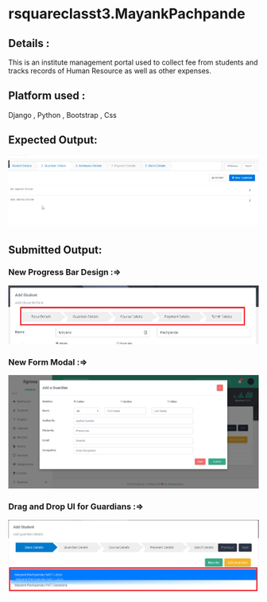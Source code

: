 # rsquareclasst3.MayankPachpande
## Details : 
This is an institute management portal used to collect fee from students and tracks records of Human Resource as well as other expenses.  
## Platform used :
Django , Python , Bootstrap , Css 

## Expected Output:
![Expected Image](https://raw.githubusercontent.com/Mayank-MP05/rsquareclasst3.MayankPachpande/master/Screenshots/new%20layout.png)

## Submitted Output:

### New Progress Bar Design :=>
![New ProgressBar Design](https://raw.githubusercontent.com/Mayank-MP05/rsquareclasst3.MayankPachpande/master/Screenshots/Progress-Bar-Box.png)

### New Form Modal :=>
![New Form Modal](https://raw.githubusercontent.com/Mayank-MP05/rsquareclasst3.MayankPachpande/master/Screenshots/Form-Modal.png)

### Drag and Drop UI for Guardians :=>
![Drag and Drop UI](https://raw.githubusercontent.com/Mayank-MP05/rsquareclasst3.MayankPachpande/master/Screenshots/Drag-and-drop.png)

